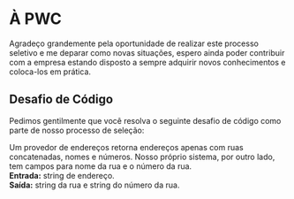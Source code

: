 <!DOCTYPE html>
<html>
  <head>
  </head>
  <body>
    <h1>À PWC</h1>
    <p>Agradeço grandemente pela oportunidade de realizar este processo seletivo e me deparar como novas situações, espero ainda poder contribuir com a empresa estando disposto a sempre adquirir novos conhecimentos e coloca-los em prática.<p>
    <h2>Desafio de Código</h2>
    <p>Pedimos gentilmente que você resolva o seguinte desafio de código como parte de nosso processo de seleção:<p>
    <p>Um provedor de endereços retorna endereços apenas com ruas concatenadas, nomes e números. Nosso próprio sistema, por outro lado, tem campos para nome da rua e o         número da rua.<br />
      <strong>Entrada:</strong> string de endereço.<br />
      <strong>Saída:</strong> string da rua e string do número da rua.</p>
  </body>
</html>
